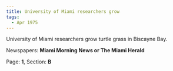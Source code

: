 ```yaml
---  
title: University of Miami researchers grow  
tags:  
  - Apr 1975  
---  
```

  
University of Miami researchers grow turtle grass in Biscayne Bay.  
  
Newspapers: **Miami Morning News or The Miami Herald**  
  
Page: **1**, Section: **B** 
